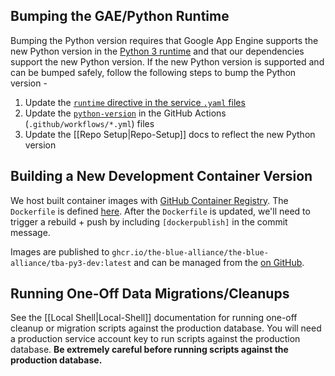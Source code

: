 ## Bumping the GAE/Python Runtime

Bumping the Python version requires that Google App Engine supports the new Python version in the [Python 3 runtime](https://cloud.google.com/appengine/docs/standard/python3/runtime) and that our dependencies support the new Python version. If the new Python version is supported and can be bumped safely, follow the following steps to bump the Python version -

1) Update the [`runtime` directive in the service `.yaml` files](https://cloud.google.com/appengine/docs/standard/python3/config/appref)
2) Update the [`python-version`](https://docs.github.com/en/actions/guides/building-and-testing-python#specifying-a-python-version) in the GitHub Actions (`.github/workflows/*.yml`) files
3) Update the [[Repo Setup|Repo-Setup]] docs to reflect the new Python version


## Building a New Development Container Version

We host built container images with [GitHub Container Registry](https://github.com/features/packages). The `Dockerfile` is defined [here](https://github.com/the-blue-alliance/the-blue-alliance/tree/py3/ops/dev/docker). After the `Dockerfile` is updated, we'll need to trigger a rebuild + push by including `[dockerpublish]` in the commit message.

Images are published to `ghcr.io/the-blue-alliance/the-blue-alliance/tba-py3-dev:latest` and can be managed from the [on GitHub](https://github.com/the-blue-alliance/the-blue-alliance/pkgs/container/the-blue-alliance%2Ftba-py3-dev).

## Running One-Off Data Migrations/Cleanups

See the [[Local Shell|Local-Shell]] documentation for running one-off cleanup or migration scripts against the production database. You will need a production service account key to run scripts against the production database. **Be extremely careful before running scripts against the production database.**
